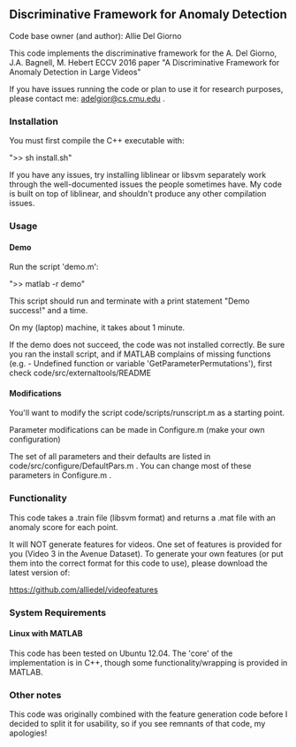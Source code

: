 ## Discriminative Framework for Anomaly Detection

Code base owner (and author): Allie Del Giorno

This code implements the discriminative framework for the A. Del Giorno, J.A. Bagnell, M. Hebert ECCV 2016 paper "A Discriminative Framework for Anomaly Detection in Large Videos"

If you have issues running the code or plan to use it for research purposes, please contact me: adelgior@cs.cmu.edu .

### Installation

You must first compile the C++ executable with:

">> sh install.sh"

If you have any issues, try installing liblinear or libsvm separately work through the well-documented issues the people sometimes have.  My code is built on top of liblinear, and shouldn't produce any other compilation issues.

### Usage

#### Demo

Run the script 'demo.m':

">> matlab -r demo"

This script should run and terminate with a print statement "Demo success!" and a time.

On my (laptop) machine, it takes about 1 minute.

If the demo does not succeed, the code was not installed correctly.  Be sure you ran the install script, and if MATLAB complains of missing functions (e.g. - Undefined function or variable 'GetParameterPermutations'), first check code/src/externaltools/README

#### Modifications

You'll want to modify the script code/scripts/runscript.m as a starting point.

Parameter modifications can be made in Configure.m (make your own configuration)

The set of all parameters and their defaults are listed in code/src/configure/DefaultPars.m .  You can change most of these parameters in Configure.m .

### Functionality

This code takes a .train file (libsvm format) and returns a .mat file with an anomaly score for each point.

It will NOT generate features for videos.  One set of features is provided for you (Video 3 in the Avenue Dataset).  To generate your own features (or put them into the correct format for this code to use), please download the latest version of:

https://github.com/alliedel/videofeatures

### System Requirements

#### Linux with MATLAB

This code has been tested on Ubuntu 12.04.  The 'core' of the implementation is in C++, though some functionality/wrapping is provided in MATLAB.

### Other notes

This code was originally combined with the feature generation code before I decided to split it for usability, so if you see remnants of that code, my apologies!
